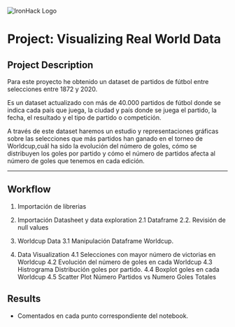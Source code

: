 ![IronHack Logo](https://s3-eu-west-1.amazonaws.com/ih-materials/uploads/upload_d5c5793015fec3be28a63c4fa3dd4d55.png)

# Project: Visualizing Real World Data


## Project Description

Para este proyecto he obtenido un dataset de partidos de fútbol entre selecciones entre 1872 y 2020.

Es un dataset actualizado con más de 40.000 partidos de fútbol donde se indica cada país que juega, la ciudad y país donde se juega el partido, la fecha, el resultado y el tipo de partido o competición.

A través de este dataset haremos un estudio y representaciones gráficas sobre las selecciones que más partidos han ganado en el torneo de Worldcup,cuál ha sido la evolución del número de goles, cómo se distribuyen los goles por partido y cómo el número de partidos afecta al número de goles que tenemos en cada edición.

---

## Workflow

1. Importación de librerias

2. Importación Datasheet y data exploration
  2.1  Dataframe
  2.2. Revisión de null values
 
3. Worldcup Data
  3.1 Manipulación Dataframe Worldcup.

4. Data Visualization
  4.1 Selecciones con mayor número de victorias en Worldcup
  4.2 Evolución del número de goles en cada Worldcup
  4.3 Histrograma Distribución goles por partido.
  4.4 Boxplot goles en cada Worldcup
  4.5 Scatter Plot Número Partidos vs Numero Goles Totales


## Results

- Comentados en cada punto correspondiente del notebook.